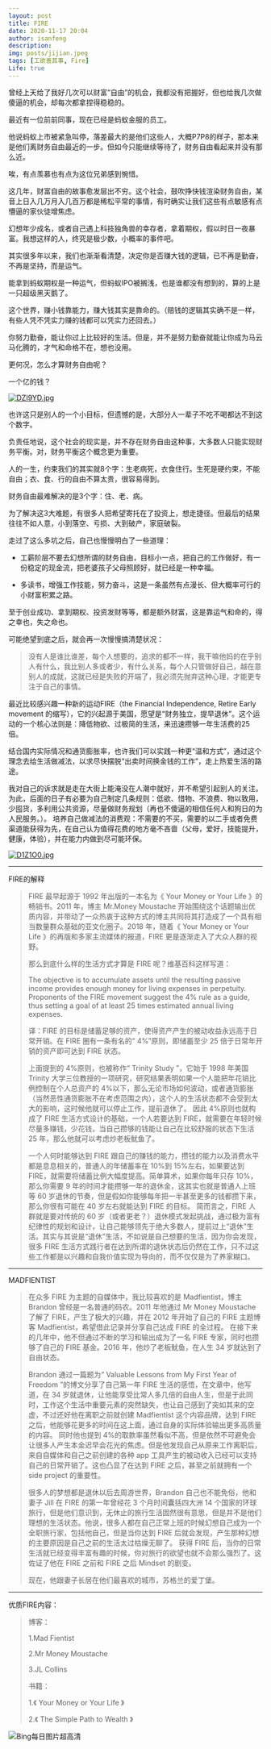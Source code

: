 ```yaml
---
layout: post
title: FIRE
date: 2020-11-17 20:04
author: isanfeng
description:
img: posts/jijian.jpeg
tags: [工欲善其事, Fire]
Life: true
---
```

曾经上天给了我好几次可以财富“自由”的机会，我都没有把握好，但也给我几次做傻逼的机会，却每次都拿捏得稳稳的。

最近有一位前前同事，现在已经是蚂蚁金服的员工。

他说蚂蚁上市被紧急叫停，落差最大的是他们这些人，大概P7P8的样子，那本来是他们离财务自由最近的一步。但如今只能继续等待了，财务自由看起来并没有那么近。

唉，有点羡慕也有点为这位兄弟感到惋惜。

这几年，财富自由的故事愈发层出不穷。这个社会，鼓吹挣快钱渲染财务自由，某音上日入几万月入几百万都是稀松平常的事情，有时确实让我们这些有点敏感有点懵逼的家伙徒增焦虑。

幻想年少成名，或者自己遇上科技独角兽的幸存者，拿着期权，假以时日一夜暴富。我想这样的人，终究是极少数，小概率的事件吧。

其实很多年以来，我们也渐渐看清楚，决定你是否赚大钱的逻辑，已不再是勤奋，不再是坚持，而是运气。

能拿到蚂蚁期权是一种运气，但蚂蚁IPO被搁浅，也是谁都没有想到的，算的上是一只超级黑天鹅了。

这个世界，赚小钱靠能力，赚大钱其实是靠命的。（赔钱的逻辑其实确不是一样，有些人凭不凭实力赚的钱都可以凭实力还回去。）

你努力勤奋，能让你过上比较好的生活。但是，并不是努力勤奋就能让你成为马云马化腾的，才气和命格不在，想也没用。

更何况，怎么才算财务自由呢？

一个亿的钱？

[![DZI9YD.jpg](https://s3.ax1x.com/2020/11/17/DZI9YD.jpg)](https://imgchr.com/i/DZI9YD)

也许这只是别人的一个小目标，但遗憾的是，大部分人一辈子不吃不喝都达不到这个数字。

负责任地说，这个社会的现实是，并不存在财务自由这种事，大多数人只能实现财务平衡。对，财务平衡这个概念更为重要。

人的一生，约束我们的其实就8个字：生老病死，衣食住行。生死是硬约束，不能自由；衣、食、行的自由不算太贵，很容易得到。

财务自由最难解决的是3个字：住、老、病。

为了解决这3大难题，有很多人把希望寄托在了投资上，想走捷径。但最后的结果往往不如人意，小到落空、亏损、大到破产，家庭破裂。

走过了这么多坑之后，自己也慢慢明白了一些道理：

- 工薪阶层不要去幻想所谓的财务自由，目标小一点，把自己的工作做好，有一份稳定的现金流，把老婆孩子父母照顾好，就已经是一种幸福。

- 多读书，增强工作技能，努力奋斗，这是一条虽然有点漫长、但大概率可行的小财富积累之路。

至于创业成功、拿到期权、投资发财等等，都是额外财富，这是靠运气和命的，得之幸也，失之命也。

可能绝望到底之后，就会再一次慢慢搞清楚状况：

>没有人是谁比谁差，每个人想要的，追求的都不一样，我干嘛他妈的在乎别人有什么，我比别人多或者少，有什么关系，每个人只管做好自己，越在意别人的成就，这就已经是失败的开端了，我必须先抛弃这种心理，才能更专注于自己的事情。

最近比较感兴趣一种新的运动FIRE（the Financial Independence, Retire Early movement 的缩写），它的兴起源于美国，愿望是“财务独立，提早退休”。这个运动的一个核心法则是：降低物欲、过极简的生活，来迅速攒够一年生活费的25倍。

结合国内实际情况和通货膨胀率，也许我们可以实践一种更“温和方式”，通过这个理念去给生活做减法，以求尽快摆脱“出卖时间换金钱的工作”，走上热爱生活的路途。

我对自己的诉求就是走在大街上能淹没在人潮中就好，并不希望引起别人的关注。为此，后面的日子有必要为自己制定几条规则：低欲、惜物、不浪费、物以致用，少囤货，多利用公共资源，尽量做财务规划（再也不傻逼的相信任何人和狗日的为人民服务。）。
培养自己做减法的消费观：不需要的不买，需要的以二手或者免费渠道能获得为先，在自己认为值得花费的地方毫不吝啬（父母，爱好，技能提升，健康，体验），并在能力内做到尽可能环保。

[![D1Z1O0.jpg](https://s3.ax1x.com/2020/11/21/D1Z1O0.jpg)](https://imgchr.com/i/D1Z1O0)

***
FIRE的解释
> FIRE 最早起源于 1992 年出版的一本名为《 Your Money or Your Life 》的畅销书。2011 年，博主 Mr.Money Moustache 开始围绕这个话题输出优质内容，并带动了一众热衷于这种方式的博主共同将其打造成了一个具有相当数量群众基础的亚文化圈子。2018 年，随着《 Your Money or Your Life 》的再版和多家主流媒体的报道，FIRE 更是逐渐走入了大众人群的视野。
>
>那么到底什么样的生活方式才算是 FIRE 呢？维基百科这样写道：
>
>The objective is to accumulate assets until the resulting passive income provides enough money for living expenses in perpetuity. Proponents of the FIRE movement suggest the 4% rule as a guide, thus setting a goal of at least 25 times estimated annual living expenses.
>
>译：FIRE 的目标是储蓄足够的资产，使得资产产生的被动收益永远高于日常开销。在 FIRE 圈有一条有名的“ 4%”原则，即储蓄至少 25 倍于日常年开销的资产即可达到 FIRE 状态。
>
>上面提到的 4%原则，也被称作“ Trinity Study ”，它始于 1998 年美国 Trinity 大学三位教授的一项研究，研究结果表明如果一个人能把年花销比例控制在个人总资产的 4%以下，那么无论市场如何波动，或者通货膨胀（当然恶性通货膨胀不在考虑范围之内），这个人的生活状态都不会受到太大的影响，这时候他就可以停止工作，提前退休了。
因此 4%原则也就构成了 FIRE 生活方式设计的基础，一个人若要达到 FIRE，就需要在年轻时候尽量多赚钱，少花钱，当自己攒够的钱能让自己在比较舒服的状态下生活 25 年，那么他就可以考虑炒老板鱿鱼了。
>
>一个人何时能够达到 FIRE 跟自己的赚钱的能力，攒钱的能力以及消费水平都是息息相关的，普通人的年储蓄率在 10%到 15%左右，如果要达到 FIRE，就需要将储蓄比例大幅度提高。简单算术，如果你每年只存 10%，那么你需要 9 年的时间才能攒够一年的退休金，这其实也就是普通人上班等 60 岁退休的节奏，但是假如你能够每年把一半甚至更多的钱都攒下来，那么你很有可能在 40 岁左右就能达到 FIRE 的目标。
简而言之，FIRE 人群就是要对传统的 60 岁（或者更老？）退休模式发起挑战，通过极为富有纪律性的规划和设计，让自己能够领先于绝大多数人，提前过上“退休”生活。其实与其说是“退休”生活，不如说是自己想要的生活，因为你会发现，很多 FIRE 生活方式践行者在达到所谓的退休状态后仍然在工作，只不过这些工作都是以兴趣和自我价值实现为导向的，而不仅仅是为了养家糊口。

***
MADFIENTIST
>在众多 FIRE 为主题的自媒体中，我比较喜欢的是 Madfientist，博主 Brandon 曾经是一名普通的码农。2011 年他通过 Mr Money Moustache 了解了 FIRE，产生了极大的兴趣，并在 2012 年开始了自己的 FIRE 主题博客 Madfientist，希望借此记录并分享自己达成 FIRE 的全过程。
>在接下来的几年中，他不但通过不断的学习和输出成为了一名 FIRE 专家，同时也攒够了自己的 FIRE 基金。2016 年，他炒了老板鱿鱼，在人生 34 岁就达到了自由状态。
>
>Brandon 通过一篇题为“ Valuable Lessons from My First Year of Freedom ”的博文分享了自己第一年 FIRE 生活的感悟，在文章中，他写道，在 34 岁就退休，让他能享受比常人多几倍的自由人生，但是于此同时，工作这个生活中重要元素的突然缺失，也让自己感到了突如其来的空虚，不过还好他在离职之前就创建 Madfientist 这个内容品牌，达到 FIRE 之后，他能够花更多的时间在这上面，通过自身的实际体验输出更多高质量的内容。
同时他也提到 4%的取款率虽然看似不高，但是依然不可避免会让很多人产生本金迟早会花光的焦虑。但是他发现自己从原来工作离职后，来自自媒体和自己之前创建的各种 app 工具产生的被动收入已经可以支持自己的日常开销了。这也凸显了在达到 FIRE 之后，甚至之前就拥有一个 side project 的重要性。
>
>很多人的梦想都是退休以后去周游世界，Brandon 自己也不能免俗，他和妻子 Jill 在 FIRE 的第一年曾经花 3 个月时间囊括四大洲 14 个国家的环球旅行，但是他们意识到，无休止的旅行生活固然很有意思，但是并不是他们理想的生活状态。他说，很多人都在自己正常上班的时候幻想自己成为一个全职旅行家，包括他自己，但是当你达到 FIRE 后就会发现，产生那种幻想的主要原因是自己之前的生活太过枯燥无聊了。
>获得 FIRE 后，当你的日常生活就已经变得丰富有趣的时候，你对旅行的欲望也就不会那么强烈了。这佐证了他在 FIRE 之前和 FIRE 之后 Mindset 的剧变。
>
>现在，他跟妻子长居在他们最喜欢的城市，苏格兰的爱丁堡。

***
优质FIRE内容：
>博客：
>
>1.Mad Fientist
>
>2.Mr Money Moustache
>
>3.JL Collins
>
>书籍：
>
>1.《 Your Money or Your Life 》
>
>2.《 The Simple Path to Wealth 》

<img src="https://api.dujin.org/bing/1920.php" alt="Bing每日图片超高清">

